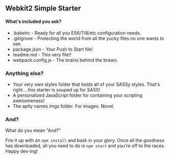 ## Webkit2 Simple Starter

#### What's included you ask?
* .babelrc - Ready for all you ES6/7/8/etc configuration needs.
* .gitignore - Protecting the world from all the yucky files no one wants to see.
* package.json - Your Push to Start file!
* readme.md - This very file!!
* webpack.config.js - The brains behind the brawn.

### Anything else?
* Your very own styles folder that holds all of your SASSy styles. That's right... this starter is souped up for SASS!
* A personalized JavaScript folder for containing your scripting awesomeness!
* The aptly names imgs folder. For images. Novel.

### And?
What do you mean "And?"

Fire it up with an `npm install` and bask in your glory. Once all the goodness has downloaded, all you need to do is `npm start` and you're off to the races. Happy dev-ing!
